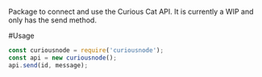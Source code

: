 Package to connect and use the Curious Cat API. It is currently a WIP and only has the send method.

#Usage

```javascript
const curiousnode = require('curiousnode');
const api = new curiousnode();
api.send(id, message);